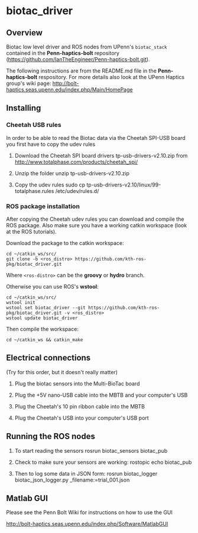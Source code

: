 biotac_driver
==============

Overview
---------------------------------------------

Biotac low level driver and ROS nodes from UPenn's `biotac_stack` contained in the **Penn-haptics-bolt** repository (https://github.com/IanTheEngineer/Penn-haptics-bolt.git).

The following instructions are from the README.md file in the **Penn-haptics-bolt** respository. For more details also look at the UPenn Haptics group's wiki page: http://bolt-haptics.seas.upenn.edu/index.php/Main/HomePage 


Installing 
---------------------------------------------

### Cheetah USB rules ###
In order to be able to read the Biotac data via the Cheetah SPI-USB board you first have to copy the udev rules

1. Download the Cheetah SPI board drivers tp-usb-drivers-v2.10.zip from http://www.totalphase.com/products/cheetah_spi/
 
2. Unzip the folder
    unzip tp-usb-drivers-v2.10.zip

3. Copy the udev rules
    sudo cp tp-usb-drivers-v2.10/linux/99-totalphase.rules /etc/udev/rules.d/

### ROS package installation ###

After copying the Cheetah udev rules you can download and compile the ROS package. Also make sure you have a working catkin workspace (look at the ROS tutorials).

Download the package to the catkin workspace:

    cd ~/catkin_ws/src/
    git clone -b <ros_distro> https://github.com/kth-ros-pkg/biotac_driver.git

Where `<ros-distro>` can be the **groovy** or **hydro** branch.

Otherwise you can use ROS's **wstool**:

    cd ~/catkin_ws/src/
    wstool init
    wstool set biotac_driver --git https://github.com/kth-ros-pkg/biotac_driver.git -v <ros_distro>
    wstool update biotac_driver

Then compile the workspace:

    cd ~/catkin_ws && catkin_make

Electrical connections
---------------------------------------------

(Try for this order, but it doesn't really matter)
1. Plug the biotac sensors into the Multi-BioTac board

2. Plug the +5V nano-USB cable into the MBTB and your computer's USB

3. Plug the Cheetah's 10 pin ribbon cable into the MBTB

4. Plug the Cheetah's USB into your computer's USB port


Running the ROS nodes 
---------------------------------------------

1. To start reading the sensors
    rosrun biotac_sensors biotac_pub

2. Check to make sure your sensors are working:
    rostopic echo biotac_pub

3. Then to log some data in JSON form:
    rosrun biotac_logger biotac_json_logger.py _filename:=trial_001.json


Matlab GUI 
---------------------------------------------

Please see the Penn Bolt Wiki for instructions on how to use the GUI

http://bolt-haptics.seas.upenn.edu/index.php/Software/MatlabGUI




